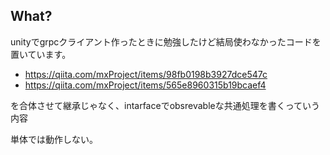 ## What?
unityでgrpcクライアント作ったときに勉強したけど結局使わなかったコードを置いています。

- https://qiita.com/mxProject/items/98fb0198b3927dce547c
- https://qiita.com/mxProject/items/565e8960315b19bcaef4

を合体させて継承じゃなく、intarfaceでobsrevableな共通処理を書くっていう内容  

単体では動作しない。
